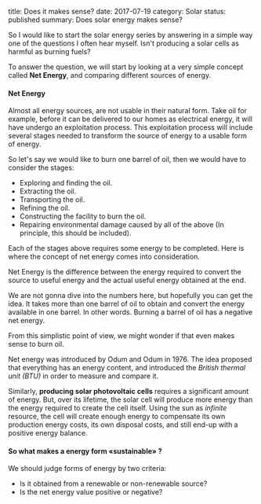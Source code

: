 title: Does it makes sense?
date: 2017-07-19
category: Solar
status: published
summary: Does solar energy makes sense?

So I would like to start the solar energy series by answering in a simple way one of the questions I often hear myself. Isn't producing a solar cells as harmful as burning fuels?

To answer the question, we will start by looking at a very simple concept called **Net Energy**, and comparing different sources of energy.

#### Net Energy

Almost all energy sources, are not usable in their natural form. Take oil for example, before it can be delivered to our homes as electrical energy, it will have undergo an exploitation process. This exploitation process will include several stages needed to transform the source of energy to a usable form of energy. 

So let's say we would like to burn one barrel of oil, then we would have to consider the stages:

* Exploring and finding the oil.
* Extracting the oil.
* Transporting the oil.
* Refining the oil.
* Constructing the facility to burn the oil.
* Repairing environmental damage caused by all of the above (In principle, this should be included).

Each of the stages above requires some energy to be completed. Here is where the concept of net energy comes into consideration.

<div class="blockquote">
Net Energy is the difference between the energy required to convert the source to useful energy and the actual useful energy obtained at the end.
</div>

We are not gonna dive into the numbers here, but hopefully you can get the idea. It takes more than one barrel of oil to obtain and convert the energy available in one barrel. In other words. Burning a barrel of oil has a negative net energy. 

From this simplistic point of view, we might wonder if that even makes sense to burn oil.

Net energy was introduced by Odum and Odum in 1976. The idea proposed that everything has an energy content, and introduced the *British thermal unit (BTU)* in order to measure and compare it.

Similarly, **producing solar photovoltaic cells** requires a significant amount of energy. But, over its lifetime, the solar cell will produce more energy than the energy required to create the cell itself. Using the sun as *infinite* resource, the cell will create enough energy to compensate its own production energy costs, its own disposal costs, and still end-up with a positive energy balance. 

#### So what makes a energy form «sustainable» ?

We should judge forms of energy by two criteria:

* Is it obtained from a renewable or non-renewable source?  
* Is the net energy value positive or negative?

<!-- 

Is the production of solar cells as harmful as some people claim?
 We look into photovoltaic cell production externalities here.
 -->